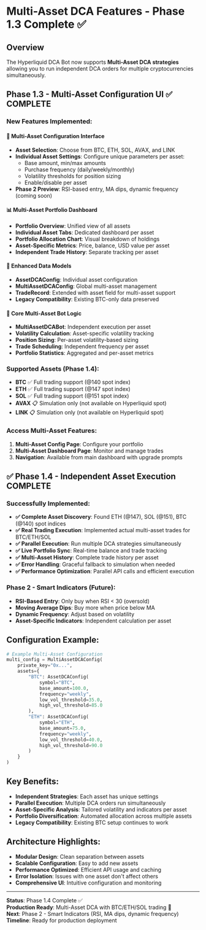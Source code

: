 # Multi-Asset DCA Features - Phase 1.3 Complete ✅

## Overview
The Hyperliquid DCA Bot now supports **Multi-Asset DCA strategies** allowing you to run independent DCA orders for multiple cryptocurrencies simultaneously.

## Phase 1.3 - Multi-Asset Configuration UI ✅ COMPLETE

### New Features Implemented:

#### 🌟 Multi-Asset Configuration Interface
- **Asset Selection**: Choose from BTC, ETH, SOL, AVAX, and LINK
- **Individual Asset Settings**: Configure unique parameters per asset:
  - Base amount, min/max amounts
  - Purchase frequency (daily/weekly/monthly)
  - Volatility thresholds for position sizing
  - Enable/disable per asset
- **Phase 2 Preview**: RSI-based entry, MA dips, dynamic frequency (coming soon)

#### 📊 Multi-Asset Portfolio Dashboard
- **Portfolio Overview**: Unified view of all assets
- **Individual Asset Tabs**: Dedicated dashboard per asset
- **Portfolio Allocation Chart**: Visual breakdown of holdings
- **Asset-Specific Metrics**: Price, balance, USD value per asset
- **Independent Trade History**: Separate tracking per asset

#### 🔧 Enhanced Data Models
- **AssetDCAConfig**: Individual asset configuration
- **MultiAssetDCAConfig**: Global multi-asset management
- **TradeRecord**: Extended with asset field for multi-asset support
- **Legacy Compatibility**: Existing BTC-only data preserved

#### 🚀 Core Multi-Asset Bot Logic
- **MultiAssetDCABot**: Independent execution per asset
- **Volatility Calculation**: Asset-specific volatility tracking
- **Position Sizing**: Per-asset volatility-based sizing
- **Trade Scheduling**: Independent frequency per asset
- **Portfolio Statistics**: Aggregated and per-asset metrics

### Supported Assets (Phase 1.4):
- **BTC** ✅ Full trading support (@140 spot index)
- **ETH** ✅ Full trading support (@147 spot index)
- **SOL** ✅ Full trading support (@151 spot index)
- **AVAX** 📋 Simulation only (not available on Hyperliquid spot)
- **LINK** 📋 Simulation only (not available on Hyperliquid spot)

### Access Multi-Asset Features:
1. **Multi-Asset Config Page**: Configure your portfolio
2. **Multi-Asset Dashboard Page**: Monitor and manage trades
3. **Navigation**: Available from main dashboard with upgrade prompts

## ✅ Phase 1.4 - Independent Asset Execution COMPLETE

### Successfully Implemented:
- **✅ Complete Asset Discovery**: Found ETH (@147), SOL (@151), BTC (@140) spot indices
- **✅ Real Trading Execution**: Implemented actual multi-asset trades for BTC/ETH/SOL
- **✅ Parallel Execution**: Run multiple DCA strategies simultaneously
- **✅ Live Portfolio Sync**: Real-time balance and trade tracking
- **✅ Multi-Asset History**: Complete trade history per asset
- **✅ Error Handling**: Graceful fallback to simulation when needed
- **✅ Performance Optimization**: Parallel API calls and efficient execution

### Phase 2 - Smart Indicators (Future):
- **RSI-Based Entry**: Only buy when RSI < 30 (oversold)
- **Moving Average Dips**: Buy more when price below MA
- **Dynamic Frequency**: Adjust based on volatility
- **Asset-Specific Indicators**: Independent calculation per asset

## Configuration Example:

```python
# Example Multi-Asset Configuration
multi_config = MultiAssetDCAConfig(
    private_key="0x...",
    assets={
        "BTC": AssetDCAConfig(
            symbol="BTC",
            base_amount=100.0,
            frequency="weekly",
            low_vol_threshold=35.0,
            high_vol_threshold=85.0
        ),
        "ETH": AssetDCAConfig(
            symbol="ETH", 
            base_amount=75.0,
            frequency="weekly",
            low_vol_threshold=40.0,
            high_vol_threshold=90.0
        )
    }
)
```

## Key Benefits:
- **Independent Strategies**: Each asset has unique settings
- **Parallel Execution**: Multiple DCA orders run simultaneously  
- **Asset-Specific Analysis**: Tailored volatility and indicators per asset
- **Portfolio Diversification**: Automated allocation across multiple assets
- **Legacy Compatibility**: Existing BTC setup continues to work

## Architecture Highlights:
- **Modular Design**: Clean separation between assets
- **Scalable Configuration**: Easy to add new assets
- **Performance Optimized**: Efficient API usage and caching
- **Error Isolation**: Issues with one asset don't affect others
- **Comprehensive UI**: Intuitive configuration and monitoring

---

**Status**: Phase 1.4 Complete ✅  
**Production Ready**: Multi-Asset DCA with BTC/ETH/SOL trading 🚀  
**Next**: Phase 2 - Smart Indicators (RSI, MA dips, dynamic frequency)  
**Timeline**: Ready for production deployment